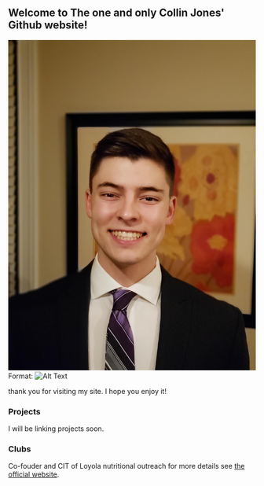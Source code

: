 ## Welcome to The one and only Collin Jones' Github website!

![GitHub Logo](/20191007_202952.jpg)
Format: ![Alt Text](url)


thank you for visiting my site. I hope you enjoy it!

### Projects
I will be linking projects soon.

### Clubs
Co-fouder and CIT of Loyola nutritional outreach
for more details see [the official website](https://lucnutrition.org/).
